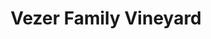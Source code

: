 ---
title: "Vezer Family Vineyard"
url: /fairfield/vezer-family-vineyard-mankas-corner-road/
shop: Wein
---